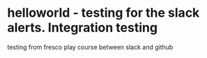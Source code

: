 # helloworld - testing for the slack alerts. Integration testing
testing from fresco play course between slack and github
